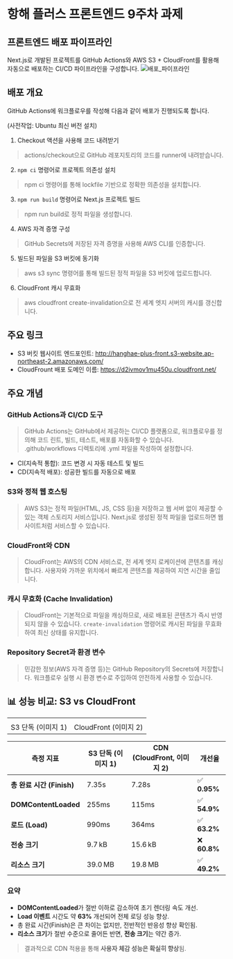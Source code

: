 # 항해 플러스 프론트엔드 9주차 과제

## 프론트엔드 배포 파이프라인
Next.js로 개발된 프로젝트를 GitHub Actions와 AWS S3 + CloudFront를 활용해 자동으로 배포하는 CI/CD 파이프라인을 구성합니다.
![배포_파이프라인](https://github.com/user-attachments/assets/57019217-7802-414d-9856-d5b376a50230)


## 배포 개요

GitHub Actions에 워크플로우를 작성해 다음과 같이 배포가 진행되도록 합니다.

(사전작업: Ubuntu 최신 버전 설치)

1. Checkout 액션을 사용해 코드 내려받기
> actions/checkout으로 GitHub 레포지토리의 코드를 runner에 내려받습니다.

2. `npm ci` 명령어로 프로젝트 의존성 설치
> npm ci 명령어를 통해 lockfile 기반으로 정확한 의존성을 설치합니다.

3. `npm run build` 명령어로 Next.js 프로젝트 빌드
> npm run build로 정적 파일을 생성합니다.


4. AWS 자격 증명 구성
> GitHub Secrets에 저장된 자격 증명을 사용해 AWS CLI를 인증합니다.


5. 빌드된 파일을 S3 버킷에 동기화
> aws s3 sync 명령어를 통해 빌드된 정적 파일을 S3 버킷에 업로드합니다.


6. CloudFront 캐시 무효화
> aws cloudfront create-invalidation으로 전 세계 엣지 서버의 캐시를 갱신합니다.



## 주요 링크

- S3 버킷 웹사이트 엔드포인트: http://hanghae-plus-front.s3-website.ap-northeast-2.amazonaws.com/
- CloudFrount 배포 도메인 이름: https://d2ivmov1mu450u.cloudfront.net/

## 주요 개념

### GitHub Actions과 CI/CD 도구
> GitHub Actions는 GitHub에서 제공하는 CI/CD 플랫폼으로, 워크플로우를 정의해 코드 린트, 빌드, 테스트, 배포를 자동화할 수 있습니다.
.github/workflows 디렉토리에 .yml 파일을 작성하여 설정합니다.
- CI(지속적 통합): 코드 변경 시 자동 테스트 및 빌드
- CD(지속적 배포): 성공한 빌드를 자동으로 배포

### S3와 정적 웹 호스팅
> AWS S3는 정적 파일(HTML, JS, CSS 등)을 저장하고 웹 서버 없이 제공할 수 있는 객체 스토리지 서비스입니다.
Next.js로 생성된 정적 파일을 업로드하면 웹사이트처럼 서비스할 수 있습니다.

### CloudFront와 CDN
> CloudFront는 AWS의 CDN 서비스로, 전 세계 엣지 로케이션에 콘텐츠를 캐싱합니다.
사용자와 가까운 위치에서 빠르게 콘텐츠를 제공하여 지연 시간을 줄입니다.

### 캐시 무효화 (Cache Invalidation)
> CloudFront는 기본적으로 파일을 캐싱하므로, 새로 배포된 콘텐츠가 즉시 반영되지 않을 수 있습니다.
`create-invalidation` 명령어로 캐시된 파일을 무효화하여 최신 상태를 유지합니다.

### Repository Secret과 환경 변수
> 민감한 정보(AWS 자격 증명 등)는 GitHub Repository의 Secrets에 저장합니다.
워크플로우 실행 시 환경 변수로 주입하여 안전하게 사용할 수 있습니다.


## 📊 성능 비교: S3 vs CloudFront

<table>
  <tr>
    <td align="center">
      <div>
        <img src="https://github.com/user-attachments/assets/d17f5cf0-de57-4f11-8cff-f47e9aab4c7b" alt="" />
      </div>
    </td>
    <td align="center">
      <div>
        <img src="https://github.com/user-attachments/assets/158fb200-3dc8-4eb3-a1ab-7e4d85957610" alt="" />
      </div>
    </td>
  </tr>
  <tr>
    <td align="center">
      S3 단독 (이미지 1)
    </td>
    <td align="center">
      CloudFront (이미지 2)
    </td>
  </tr>
</table>

| 측정 지표               | S3 단독 (이미지 1) | CDN (CloudFront, 이미지 2) | 개선율           |
|------------------------|---------------------|------------------------------|------------------|
| **총 완료 시간 (Finish)** | 7.35s              | 7.28s                        | ✅ **0.95%**     |
| **DOMContentLoaded**   | 255ms               | 115ms                        | ✅ **54.9%**     |
| **로드 (Load)**        | 990ms               | 364ms                        | ✅ **63.2%**     |
| **전송 크기**           | 9.7 kB             | 15.6 kB                      | ❌ **60.8%**   |
| **리소스 크기**         | 39.0 MB            | 19.8 MB                      | ✅ **49.2%**  |

### 요약

- **DOMContentLoaded**가 절반 이하로 감소하여 초기 렌더링 속도 개선.
- **Load 이벤트** 시간도 약 **63%** 개선되어 전체 로딩 성능 향상.
- 총 완료 시간(Finish)은 큰 차이는 없지만, 전반적인 반응성 향상 확인됨.
- **리소스 크기**가 절반 수준으로 줄어든 반면, **전송 크기**는 약간 증가.

> 결과적으로 CDN 적용을 통해 **사용자 체감 성능은 확실히 향상**됨.
